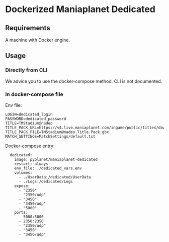 # Dockerized Maniaplanet Dedicated

## Requirements

A machine with Docker engine.

## Usage

### Directly from CLI

We advice you to use the docker-compose method. CLI is not documented.

### In docker-compose file

Env file:

```
LOGIN=dedicated_login
PASSWORD=dedicated_password
TITLE=TMStadium@nadeo
TITLE_PACK_URL=https://v4.live.maniaplanet.com/ingame/public/titles/download/TMStadium@nadeo.Title.Pack.gbx
TITLE_PACK_FILE=TMStadium@nadeo.Title.Pack.gbx
MATCH_SETTINGS=MatchSettings/default.txt
```


Docker-compose entry:

```
  dedicated:
    image: pyplanet/maniaplanet-dedicated
    restart: always
    env_file: ./dedicated_vars.env
    volumes:
      - ./UserData:/dedicated/UserData
      - ./Logs:/dedicated/Logs
    expose:
      - "2350"
      - "2350/udp"
      - "3450"
      - "3450/udp"
      - "5000"
    ports:
      - 5000:5000
      - 2350:2350
      - "2350/udp"
      - "3450"
      - "3450/udp"
```
